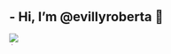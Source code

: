 <h1 style="font-size: 23px;">- Hi, I’m @evillyroberta 👀</h1>


<img src="https://media4.giphy.com/media/v1.Y2lkPTc5MGI3NjExODBtc2lydDJleHdzMW9ic3ZiaGczNXNjejM1bHkzemM4dmthYncycSZlcD12MV9pbnRlcm5hbF9naWZfYnlfaWQmY3Q9cw/pzvUEkOeAViy7VS7B6/giphy.gif" />
<!---
evillyroberta/evillyroberta is a ✨ special ✨ repository because its `README.md` (this file) appears on your GitHub profile.
You can click the Preview link to take a look at your changes.
--->
<div style="position: relative; width: 100%; height: 200px;">
  <div style="position: absolute; width: 10px; height: 10px; background-color: purple; border-radius: 50%; animation: fireworks 1.5s infinite;"></div>
  <div style="position: absolute; width: 10px; height: 10px; background-color: purple; border-radius: 50%; animation: fireworks 2s infinite;"></div>
  <div style="position: absolute; width: 10px; height: 10px; background-color: purple; border-radius: 50%; animation: fireworks 2.5s infinite;"></div>
</div>

<style>
@keyframes fireworks {
  0% {
    transform: scale(0) translate(0, 0);
    opacity: 1;
  }
  50% {
    transform: scale(3) translate(0, -50px);
    opacity: 0.5;
  }
  100% {
    transform: scale(0) translate(0, -100px);
    opacity: 0;
  }
}
</style>
